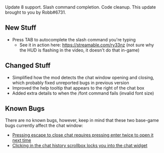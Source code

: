 Update 8 support. Slash command completion. Code cleanup. This update brought to you by Robb#6731.




## New Stuff

- Press TAB to autocomplete the slash command you're typing
  - See it in action here: <https://streamable.com/ry33nz> (not sure why the HUD is flashing in the video, it doesn't do that in-game)

## Changed Stuff

- Simplified how the mod detects the chat window opening and closing, which probably fixed unreported bugs in previous version
- Improved the help tooltip that appears to the right of the chat box
- Added extra details to when the /font command fails (invalid font size)

## Known Bugs

There are no known bugs, however, keep in mind that these two base-game bugs currently affect the chat window:

- [Pressing escape to close chat requires pressing enter twice to open it next time](https://questions.satisfactorygame.com/post/64c4673e87a1e63b6cee92c3)
- [Clicking in the chat history scrollbox locks you into the chat widget](https://questions.satisfactorygame.com/post/64c4686487a1e63b6cee92c5)
